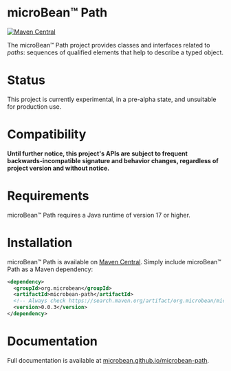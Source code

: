 # microBean™ Path

[![Maven Central](https://maven-badges.herokuapp.com/maven-central/org.microbean/microbean-path/badge.svg)](https://maven-badges.herokuapp.com/maven-central/org.microbean/microbean-path)

The microBean™ Path project provides classes and interfaces related to
_paths_: sequences of qualified elements that help to describe a typed
object.

# Status

This project is currently experimental, in a pre-alpha state, and
unsuitable for production use.

# Compatibility

**Until further notice, this project's APIs are subject to frequent
backwards-incompatible signature and behavior changes, regardless of
project version and without notice.**

# Requirements

microBean™ Path requires a Java runtime of version 17 or higher.

# Installation

microBean™ Path is available on [Maven
Central](https://search.maven.org/).  Simply include microBean™ Path
as a Maven dependency:

```xml
<dependency>
  <groupId>org.microbean</groupId>
  <artifactId>microbean-path</artifactId>
  <!-- Always check https://search.maven.org/artifact/org.microbean/microbean-path for up-to-date available versions. -->
  <version>0.0.3</version>
</dependency>
```

# Documentation

Full documentation is available at
[microbean.github.io/microbean-path](https://microbean.github.io/microbean-path/).
